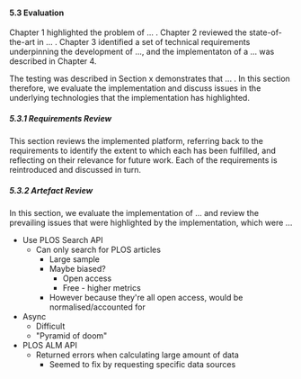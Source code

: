 #### 5.3 Evaluation

Chapter 1 highlighted the problem of ... . Chapter 2 reviewed the state-of-the-art in ... . Chapter 3 identified a set of technical requirements underpinning the development of ..., and the implementaton of a ... was described in Chapter 4.

The testing was described in Section x demonstrates that ... . In this section therefore, we evaluate the implementation and discuss issues in the underlying technologies that the implementation has highlighted.

##### 5.3.1 Requirements Review

This section reviews the implemented platform, referring back to the requirements to identify the extent to which each has been fulfilled, and reflecting on their relevance for future work. Each of the requirements is reintroduced and discussed in turn. 

<!-- Refer back to each specified requirement and discuss -->

##### 5.3.2 Artefact Review

In this section, we evaluate the implementation of ... and review the prevailing issues that were highlighted by the implementation, which were ...

* Use PLOS Search API
	* Can only search for PLOS articles
		* Large sample
		* Maybe biased?
			* Open access
			* Free - higher metrics
		* However because they're all open access, would be normalised/accounted for
* Async
	* Difficult
	* "Pyramid of doom"
* PLOS ALM API
	* Returned errors when calculating large amount of data
		* Seemed to fix by requesting specific data sources